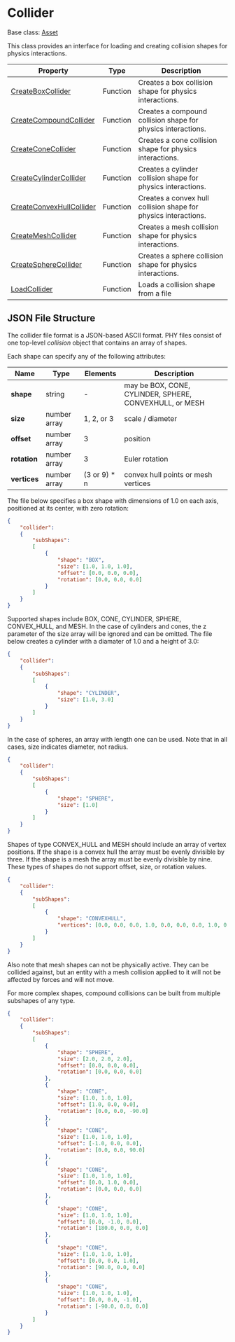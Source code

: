 # Collider

Base class: [Asset](Asset.md)

This class provides an interface for loading and creating collision shapes for physics interactions.

| Property | Type | Description |
| ----- | ----- | ----- |
| [CreateBoxCollider](CreateCollisionBox_FP.md) | Function | Creates a box collision shape for physics interactions. |
| [CreateCompoundCollider](CreateCompoundCollider.md) | Function | Creates a compound collision shape for physics interactions. |
| [CreateConeCollider](CreateConeCollider.md) | Function | Creates a cone collision shape for physics interactions. |
| [CreateCylinderCollider](CreateCylinderCollider.md) | Function | Creates a cylinder collision shape for physics interactions. |
| [CreateConvexHullCollider](CreateConvexHullCollider.md) | Function | Creates a convex hull collision shape for physics interactions. |
| [CreateMeshCollider](CreateMeshCollider.md) | Function | Creates a mesh collision shape for physics interactions. |
| [CreateSphereCollider](CreateSphereCollider.md) | Function | Creates a sphere collision shape for physics interactions. |
| [LoadCollider](LoadCollider.md) | Function | Loads a collision shape from a file |

## JSON File Structure

The collider file format is a JSON-based ASCII format. PHY files consist of one top-level *collision* object that contains an array of shapes.

Each shape can specify any of the following attributes:

| Name | Type | Elements | Description |
|---|---|---| --- |
| **shape** | string | - | may be BOX, CONE, CYLINDER, SPHERE, CONVEXHULL, or MESH |
| **size** | number array | 1, 2, or 3 | scale / diameter |
| **offset** | number array | 3 | position |
| **rotation** | number array | 3 | Euler rotation | 
| **vertices** | number array | (3 or 9) * n | convex hull points or mesh vertices |

The file below specifies a box shape with dimensions of 1.0 on each axis, positioned at its center, with zero rotation:
```json
{
    "collider":
    {
        "subShapes":
        [
            {
                "shape": "BOX",
                "size": [1.0, 1.0, 1.0],
                "offset": [0.0, 0.0, 0.0],
                "rotation": [0.0, 0.0, 0.0]
            }
        ]
    }
}
```
Supported shapes include BOX, CONE, CYLINDER, SPHERE, CONVEX_HULL, and MESH. In the case of cylinders and cones, the z parameter of the size array will be ignored and can be omitted. The file below creates a cylinder with a diamater of 1.0 and a height of 3.0:

```json
{
    "collider":
    {
        "subShapes":
        [
            {
                "shape": "CYLINDER",
                "size": [1.0, 3.0]
            }
        ]
    }
}
```

In the case of spheres, an array with length one can be used. Note that in all cases, size indicates diameter, not radius.

```json
{
    "collider":
    {
        "subShapes":
        [
            {
                "shape": "SPHERE",
                "size": [1.0]
            }
        ]
    }
}
```

Shapes of type CONVEX_HULL and MESH should include an array of vertex positions. If the shape is a convex hull the array must be evenly divisible by three. If the shape is a mesh the array must be evenly divisible by nine. These types of shapes do not support offset, size, or rotation values.

```json
{
    "collider":
    {
        "subShapes":
        [
            {
                "shape": "CONVEXHULL",
                "vertices": [0.0, 0.0, 0.0, 1.0, 0.0, 0.0, 0.0, 1.0, 0.0, 1.0, 1.0, 1.0]
            }
        ]
    }
}
```

Also note that mesh shapes can not be physically active. They can be collided against, but an entity with a mesh collision applied to it will not be affected by forces and will not move.

For more complex shapes, compound collisions can be built from multiple subshapes of any type.

```json
{
	"collider":
	{
		"subShapes":
		[
			{
				"shape": "SPHERE",
				"size": [2.0, 2.0, 2.0],
				"offset": [0.0, 0.0, 0.0],
				"rotation": [0.0, 0.0, 0.0]
			},
			{
				"shape": "CONE",
				"size": [1.0, 1.0, 1.0],
				"offset": [1.0, 0.0, 0.0],
				"rotation": [0.0, 0.0, -90.0]
			},
			{
				"shape": "CONE",
				"size": [1.0, 1.0, 1.0],
				"offset": [-1.0, 0.0, 0.0],
				"rotation": [0.0, 0.0, 90.0]
			},
			{
				"shape": "CONE",
				"size": [1.0, 1.0, 1.0],
				"offset": [0.0, 1.0, 0.0],
				"rotation": [0.0, 0.0, 0.0]
			},
			{
				"shape": "CONE",
				"size": [1.0, 1.0, 1.0],
				"offset": [0.0, -1.0, 0.0],
				"rotation": [180.0, 0.0, 0.0]
			},
			{
				"shape": "CONE",
				"size": [1.0, 1.0, 1.0],
				"offset": [0.0, 0.0, 1.0],
				"rotation": [90.0, 0.0, 0.0]
			},
			{
				"shape": "CONE",
				"size": [1.0, 1.0, 1.0],
				"offset": [0.0, 0.0, -1.0],
				"rotation": [-90.0, 0.0, 0.0]
			}
		]
	}
}
```
